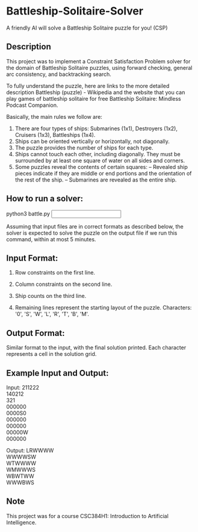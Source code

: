 # Battleship-Solitaire-Solver
A friendly AI will solve a Battleship Solitaire puzzle for you! (CSP)

## Description

This project was to implement a Constraint Satisfaction Problem solver for the domain of Battleship Solitaire puzzles, using forward checking, general arc consistency, and backtracking search.

To fully understand the puzzle, here are links to the more detailed description Battleship (puzzle) - Wikipedia and the website that you can play games of battleship solitaire for free Battleship Solitaire: Mindless Podcast Companion.

Basically, the main rules we follow are:

1. There are four types of ships: Submarines (1x1), Destroyers (1x2), Cruisers (1x3), Battleships (1x4).
2. Ships can be oriented vertically or horizontally, not diagonally.
3. The puzzle provides the number of ships for each type.
4. Ships cannot touch each other, including diagonally. They must be surrounded by at least one square of water on all sides and corners.
5. Some puzzles reveal the contents of certain squares:
– Revealed ship pieces indicate if they are middle or end portions and the orientation of the rest of the ship.
– Submarines are revealed as the entire ship.

## How to run a solver:

python3 battle.py <input file> <output file>


Assuming that input files are in correct formats as described below, the solver is expected to solve the puzzle on the output file if we run this command, within at most 5 minutes.


## Input Format:

1. Row constraints on the first line.
2. Column constraints on the second line.
3. Ship counts on the third line.

4. Remaining lines represent the starting layout of the puzzle.
  Characters: '0', 'S', 'W', 'L', 'R', 'T', 'B', 'M'.

## Output Format:

Similar format to the input, with the final solution printed.
Each character represents a cell in the solution grid.

## Example Input and Output:

Input:
211222<br />
140212<br />
321<br />
000000<br />
0000S0 <br />
000000 <br />
000000 <br />
00000W <br />
000000 <br />

Output:
LRWWWW<br />
WWWWSW<br />
WTWWWW<br />
WMWWWS<br />
WBWTWW<br />
WWWBWS<br />

## Note
This project was for a course CSC384H1: Introduction to Artificial Intelligence.

